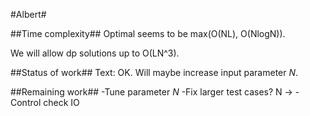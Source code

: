 
#Albert#

##Time complexity##
Optimal seems to be max(O(NL), O(NlogN)).

We will allow dp solutions up to O(LN^3).

##Status of work##
Text: OK. Will maybe increase input parameter _N_.


##Remaining work##
-Tune parameter _N_
-Fix larger test cases? N ->
-Control check IO

